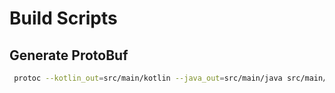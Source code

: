 # Build Scripts

## Generate ProtoBuf

```bash
 protoc --kotlin_out=src/main/kotlin --java_out=src/main/java src/main/resources/protos/packet.proto
```